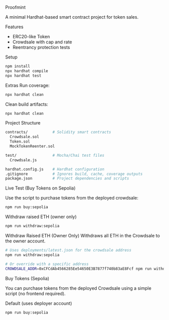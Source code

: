 Proofmint

A minimal Hardhat-based smart contract project for token sales.

Features
- ERC20-like Token
- Crowdsale with cap and rate
- Reentrancy protection tests

Setup
```bash
npm install
npx hardhat compile
npx hardhat test
```

Extras
Run coverage:
```bash
npx hardhat clean
```

Clean build artifacts:
```bash
npx hardhat clean
```

Project Structure
```bash
contracts/           # Solidity smart contracts
  Crowdsale.sol
  Token.sol
  MockTokenReenter.sol

test/                # Mocha/Chai test files
  Crowdsale.js

hardhat.config.js    # Hardhat configuration
.gitignore           # Ignores build, cache, coverage outputs
package.json         # Project dependencies and scripts
```

Live Test (Buy Tokens on Sepolia)

Use the script to purchase tokens from the deployed crowdsale:
```bash
npm run buy:sepolia
```

Withdraw raised ETH (owner only)
```bash
npm run withdraw:sepolia
```

Withdraw Raised ETH (Owner Only)
Withdraws all ETH in the Crowdsale to the owner account.

```bash
# Uses deployments/latest.json for the crowdsale address
npm run withdraw:sepolia

# Or override with a specific address
CROWDSALE_ADDR=0xCFCdAb4566285Ee54650E3B7877f740b83aE8Fcf npm run withdraw:sepolia
```

Buy Tokens (Sepolia)

You can purchase tokens from the deployed Crowdsale using a simple script (no frontend required).

Default (uses deployer account)
```bash
npm run buy:sepolia
```
